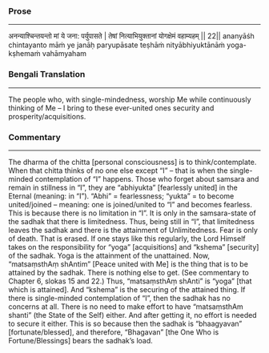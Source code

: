 ### Prose 
 --- 
अनन्याश्चिन्तयन्तो मां ये जना: पर्युपासते |
तेषां नित्याभियुक्तानां योगक्षेमं वहाम्यहम् || 22||
ananyāśh chintayanto māṁ ye janāḥ paryupāsate
teṣhāṁ nityābhiyuktānāṁ yoga-kṣhemaṁ vahāmyaham

### Bengali Translation 
 --- 
The people who, with single-mindedness, worship Me while continuously thinking of Me – I bring to these ever-united ones security and prosperity/acquisitions.

### Commentary 
 --- 
The dharma of the chitta [personal consciousness] is to think/contemplate. When that chitta thinks of no one else except “I” – that is when the single-minded contemplation of “I” happens. Those who forget about samsara and remain in stillness in “I”, they are “abhiyukta” [fearlessly united] in the Eternal (meaning: in “I”). “Abhi” = fearlessness; “yukta” = to become united/joined – meaning: one is joined/united to “I” and becomes fearless. This is because there is no limitation in “I”. It is only in the samsara-state of the sadhak that there is limitedness. Thus, being still in “I”, that limitedness leaves the sadhak and there is the attainment of Unlimitedness. Fear is only of death. That is erased. If one stays like this regularly, the Lord Himself takes on the responsibility for “yoga” [acquisitions] and “kshema” [security] of the sadhak. Yoga is the attainment of the unattained. Now, “matsaṃsthAṃ shAntim” [Peace united with Me] is the thing that is to be attained by the sadhak. There is nothing else to get. (See commentary to Chapter 6, slokas 15 and 22.) Thus, “matsaṃsthAṃ shAnti” is “yoga” [that which is attained]. And “kshema” is the securing of the attained thing. If there is single-minded contemplation of “I”, then the sadhak has no concerns at all. There is no need to make effort to have “matsaṃsthAm shanti” (the State of the Self) either. And after getting it, no effort is needed to secure it either. This is so because then the sadhak is “bhaagyavan” [fortunate/blessed], and therefore, “Bhagavan” [the One Who is Fortune/Blessings] bears the sadhak’s load.